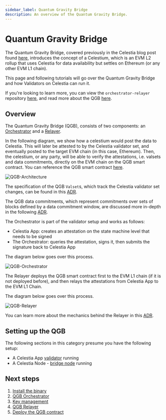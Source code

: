 ```yaml
---
sidebar_label: Quantum Gravity Bridge
description: An overview of the Quantum Gravity Bridge.
---
```


# Quantum Gravity Bridge

The Quantum Gravity Bridge, covered previously in the Celestia blog post
found [here](https://blog.celestia.org/celestiums/), introduces the concept
of a Celestium, which is an EVM L2 rollup that uses Celestia for data availability
but settles on Ethereum (or any other EVM L1 chain).

This page and following tutorials will go over the Quantum Gravity
Bridge and how Validators on Celestia can run it.

If you're looking to learn more, you can view the
`orchestrator-relayer` repository
[here](https://github.com/celestiaorg/orchestrator-relayer), and
read more about the QGB
[here](https://github.com/celestiaorg/quantum-gravity-bridge#how-it-works).

## Overview

The Quantum Gravity Bridge (QGB),
consists of two components: an [Orchestrator](../qgb-orchestrator)
and a [Relayer](../qgb-relayer).

In the following diagram, we show how a celestium would post the data to
Celestia. This will later be attested to by the Celestia validator set, and
eventually posted to the target EVM chain (in this case, Ethereum). Then,
the celestium, or any party, will be able to verify the attestations, i.e. valsets
and data commitments, directly on the EVM chain on the QGB smart contract. You can
reference the QGB smart contract
[here](https://github.com/celestiaorg/quantum-gravity-bridge/blob/master/src/QuantumGravityBridge.sol).

![QGB-Architecture](../img/qgb/qgb-diagram.png)

The specification of the QGB `Valset`s, which track the Celestia validator set
changes, can be found in this [ADR](https://github.com/celestiaorg/celestia-app/blob/main/docs/architecture/adr-002-qgb-valset.md).

The QGB data commitments, which represent commitments over sets of blocks
defined by a data commitment window, are
discussed more in-depth in the following
[ADR](https://github.com/celestiaorg/celestia-app/blob/main/docs/architecture/adr-003-qgb-data-commitments.md).

The Orchestrator is part of the validator setup and works as follows:

- Celestia App: creates an attestation on the state machine level that needs to
  be signed
- The Orchestrator: queries the attestation, signs it, then submits the signature
  back to Celestia App

The diagram below goes over this process.

![QGB-Orchestrator](../img/qgb/qgb-orchestrator.png)

The Relayer deploys the QGB smart contract first to the EVM L1 chain (if it is
not deployed before), and then relays the attestations from Celestia App to the
EVM L1 Chain.

The diagram below goes over this process.

![QGB-Relayer](../img/qgb/qgb-relayer.png)

You can learn more about the mechanics behind the Relayer in this
[ADR](https://github.com/celestiaorg/celestia-app/blob/main/docs/architecture/adr-004-qgb-relayer-security.md).

## Setting up the QGB

The following sections in this category presume you have the following setup:

- A Celestia App [validator](../validator-node) running
- A Celestia Node - [bridge node](../bridge-node) running

## Next steps

1. [Install the binary](../qgb-binary)
2. [QGB Orchestrator](../qgb-orchestrator)
3. [Key management](../qgb-keys)
4. [QGB Relayer](../qgb-relayer)
5. [Deploy the QGB contract](../qgb-deploy)
